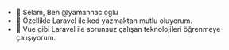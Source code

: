 - 👋 Selam, Ben @yamanhacioglu
- 👀 Özellikle Laravel ile kod yazmaktan mutlu oluyorum.
- 🌱 Vue gibi Laravel ile sorunsuz çalışan teknolojileri öğrenmeye çalışıyorum.

<!---
yamanhacioglu/yamanhacioglu is a ✨ special ✨ repository because its `README.md` (this file) appears on your GitHub profile.
You can click the Preview link to take a look at your changes.
--->
